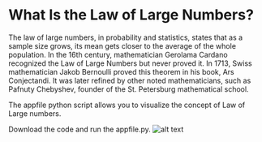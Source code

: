 # What Is the Law of Large Numbers?
The law of large numbers, in probability and statistics, states that as a sample size grows, its mean gets closer to the average of the whole population. In the 16th century, mathematician Gerolama Cardano recognized the Law of Large Numbers but never proved it. In 1713, Swiss mathematician Jakob Bernoulli proved this theorem in his book, Ars Conjectandi. It was later refined by other noted mathematicians, such as Pafnuty Chebyshev, founder of the St. Petersburg mathematical school.

The appfile python script allows you to visualize the concept of Law of Large numbers.

Download the code and run the appfile.py.
![alt text]('CAPTURE.PNG)
